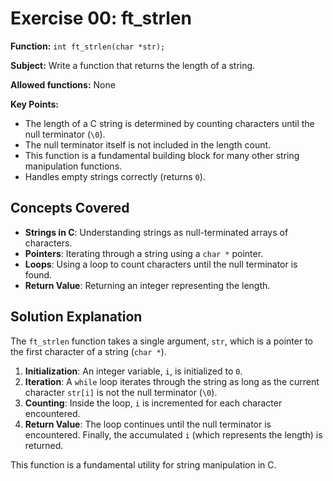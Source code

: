 # Exercise 00: ft_strlen

**Function:** `int ft_strlen(char *str);`

**Subject:** Write a function that returns the length of a string.

**Allowed functions:** None

**Key Points:**
-   The length of a C string is determined by counting characters until the null terminator (`\0`).
-   The null terminator itself is not included in the length count.
-   This function is a fundamental building block for many other string manipulation functions.
-   Handles empty strings correctly (returns `0`).

## Concepts Covered

-   **Strings in C**: Understanding strings as null-terminated arrays of characters.
-   **Pointers**: Iterating through a string using a `char *` pointer.
-   **Loops**: Using a loop to count characters until the null terminator is found.
-   **Return Value**: Returning an integer representing the length.

## Solution Explanation

The `ft_strlen` function takes a single argument, `str`, which is a pointer to the first character of a string (`char *`).

1.  **Initialization**: An integer variable, `i`, is initialized to `0`.
2.  **Iteration**: A `while` loop iterates through the string as long as the current character `str[i]` is not the null terminator (`\0`).
3.  **Counting**: Inside the loop, `i` is incremented for each character encountered.
4.  **Return Value**: The loop continues until the null terminator is encountered. Finally, the accumulated `i` (which represents the length) is returned.

This function is a fundamental utility for string manipulation in C.
